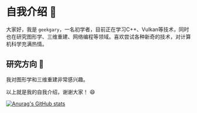 # 自我介绍 :wave:

大家好，我是 `geekgary`，一名初学者，目前正在学习C++、Vulkan等技术，同时也在研究图形学、三维重建、网络编程等领域。喜欢尝试各种新奇的技术，对计算机科学充满热情。


## 研究方向 :microscope:

我对图形学和三维重建非常感兴趣。


以上就是我的自我介绍，谢谢大家！ :smile:

[![Anurag's GitHub stats](https://github-readme-stats.vercel.app/api?username=geekgary-x)](https://github.com/anuraghazra/github-readme-stats)
